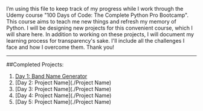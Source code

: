 I’m using this file to keep track of my progress while I work through the Udemy course "100 Days of Code: The Complete Python Pro Bootcamp". 
This course aims to teach me new things and refresh my memory of Python. 
I will be designing new projects for this convenient course, which I will share here. In addition to working on these projects, I will document my learning process for transparency's sake. 
I'll include all the challenges I face and how I overcome them. Thank you!

------------------------------------------------------------------------------------------------------------------------------------------
##Completed Projects:
1. [Day 1: Band Name Generator](./band_name_generator)
2. [Day 2: Project Name](./Project Name)
3. [Day 3: Project Name](./Project Name)
4. [Day 4: Project Name](./Project Name)
5. [Day 5: Project Name](./Project Name)
